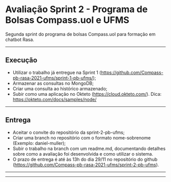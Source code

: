 # Avaliação Sprint 2 - Programa de Bolsas Compass.uol e UFMS
Segunda sprint do programa de bolsas Compass.uol para formação em chatbot Rasa.

---

## Execução

- Utilizar o trabalho já entregue na Sprint 1 (https://github.com/Compass-pb-rasa-2021-ufms/sprint-1-pb-ufms/);
- Armazenar as consultas no MongoDB;
- Criar uma consulta ao histórico armazenado;
- Subir como uma aplicação no Okteto (https://cloud.okteto.com/). Dica: https://okteto.com/docs/samples/node/

---

## Entrega

- Aceitar o convite do repositório da sprint-2-pb-ufms;
- Criar uma branch no repositório com o formato nome-sobrenome (Exemplo: daniel-muller);
- Subir o trabalho na branch com um readme.md, documentando detalhes sobre como a avaliação foi desenvolvida e como utilizar o sistema.
- O prazo de entrega é até às 13h do dia 29/11 no repositório do github (https://github.com/Compass-pb-rasa-2021-ufms/sprint-2-pb-ufms).

---
---
